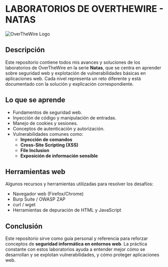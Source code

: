 # LABORATORIOS DE OVERTHEWIRE - NATAS
![OverTheWire Logo](https://miro.medium.com/v2/resize:fit:1100/format:webp/1*UjPiJ89OKYp3NHYGkg6vFA.jpeg)

## Descripción
Este repositorio contiene todos mis avances y soluciones de los laboratorios de OverTheWire en la serie **Natas**, que se centra en aprender sobre seguridad web y explotación de vulnerabilidades básicas en aplicaciones web. Cada nivel representa un reto diferente y está documentado con la solución y explicación correspondiente.

## Lo que se aprende
- Fundamentos de seguridad web.
- Inyección de código y manipulación de entradas.
- Manejo de cookies y sesiones.
- Conceptos de autenticación y autorización.
- Vulnerabilidades comunes como:  
  - **Inyección de comandos**  
  - **Cross-Site Scripting (XSS)**  
  - **File Inclusion**  
  - **Exposición de información sensible**

## Herramientas web
Algunos recursos y herramientas utilizadas para resolver los desafíos:  
- Navegador web (Firefox/Chrome)  
- Burp Suite / OWASP ZAP  
- curl / wget  
- Herramientas de depuración de HTML y JavaScript

## Conclusión
Este repositorio sirve como guía personal y referencia para reforzar conceptos de **seguridad informática en entornos web**. La práctica constante con estos laboratorios ayuda a entender mejor cómo se desarrollan y se explotan vulnerabilidades, y cómo proteger aplicaciones web.
